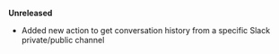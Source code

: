 **Unreleased**
* Added new action to get conversation history from a specific Slack private/public channel